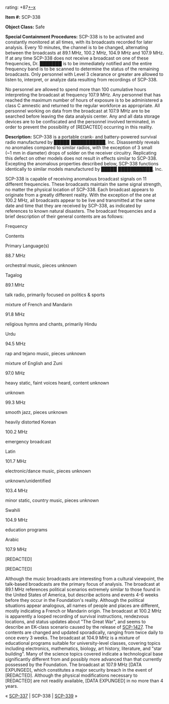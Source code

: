rating: +87[+](javascript:; "I like it")[–](javascript:; "I don't like it")[x](javascript:; "Cancel my vote")

**Item #:** SCP-338

**Object Class:** Safe

**Special Containment Procedures:** SCP-338 is to be activated and constantly monitored at all times, with its broadcasts recorded for later analysis. Every 10 minutes, the channel is to be changed, alternating between the broadcasts at 89.1 MHz, 100.2 MHz, 104.9 MHz and 107.9 MHz. If at any time SCP-338 does not receive a broadcast on one of these frequencies, Dr. ███████ is to be immediately notified and the entire frequency band is to be scanned to determine the status of the remaining broadcasts. Only personnel with Level 3 clearance or greater are allowed to listen to, interpret, or analyze data resulting from recordings of SCP-338.

No personnel are allowed to spend more than 100 cumulative hours interpreting the broadcast at frequency 107.9 MHz. Any personnel that has reached the maximum number of hours of exposure is to be administered a class C amnestic and returned to the regular workforce as appropriate. All personnel working on data from the broadcast at 107.9 MHz are to be searched before leaving the data analysis center. Any and all data storage devices are to be confiscated and the personnel involved terminated, in order to prevent the possibility of \[REDACTED\] occurring in this reality.

**Description:** SCP-338 is a portable crank- and battery-powered survival radio manufactured by █████ ███████████, Inc. Disassembly reveals no anomalies compared to similar radios, with the exception of 3 small (~1 mm in diameter) drops of solder on the receiver circuitry. Replicating this defect on other models does not result in effects similar to SCP-338. Excepting the anomalous properties described below, SCP-338 functions identically to similar models manufactured by █████ ███████████, Inc.

SCP-338 is capable of receiving anomalous broadcast signals on 11 different frequencies. These broadcasts maintain the same signal strength, no matter the physical location of SCP-338. Each broadcast appears to originate from a greatly different reality. With the exception of the one at 100.2 MHz, all broadcasts appear to be live and transmitted at the same date and time that they are received by SCP-338, as indicated by references to known natural disasters. The broadcast frequencies and a brief description of their general contents are as follows:  

Frequency

Contents

Primary Language(s)

88.7 MHz

orchestral music, pieces unknown

Tagalog

89.1 MHz

talk radio, primarily focused on politics & sports

mixture of French and Mandarin

91.8 MHz

religious hymns and chants, primarily Hindu

Urdu

94.5 MHz

rap and tejano music, pieces unknown

mixture of English and Zuni

97.0 MHz

heavy static, faint voices heard, content unknown

unknown

99.3 MHz

smooth jazz, pieces unknown

heavily distorted Korean

100.2 MHz

emergency broadcast

Latin

101.7 MHz

electronic/dance music, pieces unknown

unknown/unidentified

103.4 MHz

minor static, country music, pieces unknown

Swahili

104.9 MHz

education programs

Arabic

107.9 MHz

\[REDACTED\]

\[REDACTED\]

Although the music broadcasts are interesting from a cultural viewpoint, the talk-based broadcasts are the primary focus of analysis. The broadcast at 89.1 MHz references political scenarios extremely similar to those found in the United States of America, but describe actions and events 4-6 weeks before they occur in the Foundation's reality. Although the political situations appear analogous, all names of people and places are different, mostly indicating a French or Mandarin origin. The broadcast at 100.2 MHz is apparently a looped recording of survival instructions, rendezvous locations, and status updates about "The Great War", and seems to describe an EK-class scenario caused by the release of [SCP-1427](/scp-1427). The contents are changed and updated sporadically, ranging from twice daily to once every 3 weeks. The broadcast at 104.9 MHz is a mixture of educational programs suitable for university-level classes, covering topics including electronics, mathematics, biology, art history, literature, and "star building". Many of the science topics covered indicate a technological base significantly different from and possibly more advanced than that currently possessed by the Foundation. The broadcast at 107.9 MHz \[DATA EXPUNGED\], which constitutes a major security breach in the event of \[REDACTED\]. Although the physical modifications necessary to \[REDACTED\] are not readily available, \[DATA EXPUNGED\] in no more than 4 years.

« [SCP-337](/scp-337) | SCP-338 | [SCP-339](/scp-339) »